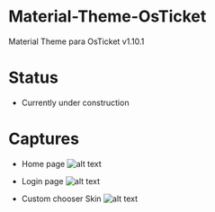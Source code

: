# Material-Theme-OsTicket
Material Theme para OsTicket v1.10.1

# Status
* Currently under construction

# Captures
* Home page
![alt text](https://raw.githubusercontent.com/luffynando/Material-Theme-OsTicket-FrontEnd/master/Docs/Material-Front-index.PNG)

* Login page
![alt text](https://raw.githubusercontent.com/luffynando/Material-Theme-OsTicket-FrontEnd/master/Docs/Material-Login.PNG)

* Custom chooser Skin
![alt text](https://raw.githubusercontent.com/luffynando/Material-Theme-OsTicket-FrontEnd/master/Docs/Material-Front-SideBar-Skins.PNG)